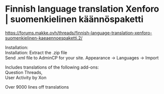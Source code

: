 # Finnish language translation Xenforo | suomenkielinen käännöspaketti  
https://forums.makke.ovh/threads/finnish-language-translation-xenforo-suomenkielinen-kaeaennoespaketti.2/  
  
Installation:  
Installation: Extract the .zip file  
Send .xml file to AdminCP for your site. Appearance -> Languages -> Import  
   
Includes translations of the following add-ons:  
Question Threads,  
User Activity by Xon  
  
Over 9000 lines off translations
